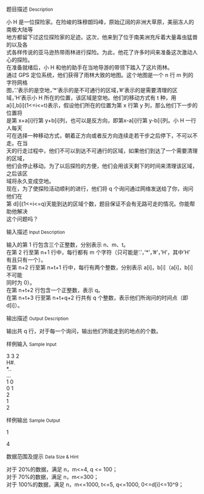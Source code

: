 <div class="panel panel-default">
<div class="area-title">
<span>
题目描述
<small>Description</small>
</span></div>
<div class="panel-body">

<p>小 H 是一位探险家。在险峻的珠穆朗玛峰，原始辽阔的非洲大草原，美丽冻人的南极大陆等<br>地方都留下过这位探险家的足迹。这次，他来到了位于南美洲充斥着大量毒虫猛兽的以及各<br>式各样传说的亚马逊热带雨林进行探险。为此，他花了许多时间来准备这次激动人心的探险。<br>在准备就绪后，小 H 和他的助手在当地导游的带领下踏入了这片雨林。 <br>通过 GPS 定位系统，他们获得了雨林大致的地图。这个地图是一个 n 行 m 列的字符网格<br>图，’.’表示的是空地，’*’表示的是不可通行的区域，’#’表示的是需要清理的区<br>域，’H’表示小 H 所在的位置，该区域是空地。他们的移动方式有 t 种，用<br>a[i],b[i](1&lt;=i&lt;=t)表示，假设他们所在的位置为第 x 行第 y 列，那么他们下一步的位置将<br>是第 x+a[i]行第 y+b[i]列，也可以是反方向，即第x-a[i]行第 y-b[i]列。小 H 一行人每天<br>可在选择一种移动方式，朝着正方向或者反方向连续走若干步之后停下，不可以不走。在当<br>天的行走过程中，他们不可以到达不可通行的区域，如果他们到达了一个需要清理的区域，<br>他们会停止移动。为了以后探险的方便，他们会用该天剩下的时间来清理该区域，之后该区<br>域将永久变成空地。 <br> 现在，为了使探险活动顺利的进行，他们将 q 个询问通过网络发送给了你，询问他们在<br>第 d[i](1&lt;=i&lt;=q)天能到达的区域个数，题目保证不会有无路可走的情况。你能帮助他解决<br>这个问题吗？</p>

</div>
</div>

<div class="panel panel-default">
<div class="area-title">
<span>
输入描述
<small>Input Description</small>
</span></div>
<div class="panel-body">
<p>输入的第 1 行包含三个正整数，分别表示 n、m、t。 <br>在第 2 行至第 n+1 行中，每行都有 m 个字符（只可能是’.’，’*’，’#’，’H’，其中’H’<br>有且只有一个）。 <br>在第 n+2 行至第 n+t+1 行中，每行有两个整数，分别表示 a[i]，b[i]（a[i]，b[i]不可能<br>同时为 0）。 <br>在第 n+t+2 行包含一个正整数，表示 q。 <br>在第 n+t+3 行至第 n+t+q+2 行共有 q 个整数，表示他们所询问的时间点（即 d[i]）。</p>

</div>
</div>
<div  class="panel panel-default">
<div class="area-title">
<span>
输出描述
<small>Output Description</small>
</span></div>
<div class="panel-body">

<p>输出共 q 行，对于每一个询问，输出他们所能走到的地点的个数。</p>

</div>
</div>


<div class="panel panel-default">
<div class="area-title">
<span>
样例输入
<small>Sample Input</small>
</span></div>
<div class="panel-body">
<p>3 3 2 <br>H#. <br>*.. <br>… <br>1 0 <br>0 1 <br>2 <br>1 <br>2</p>

</div>
</div>

<div class="panel panel-default">
<div class="area-title">
<span>
样例输出
<small>Sample Output</small>
</span></div>
<div class="panel-body">
<p>1</p>
<p>4</p>

</div>
</div>

<div class="panel panel-default">
<div class="area-title">
<span>
数据范围及提示
<small>Data Size & Hint</small>
</span></div>
<div class="panel-body">
<p>对于 20%的数据，满足 n，m&lt;=4, q &lt;= 100； <br>对于 70%的数据，满足 n，m&lt;=300； <br>对于 100%的数据，满足 n，m&lt;=1000, t&lt;=5, q&lt;=1000, 0&lt;=d[i]&lt;=10^9；</p>
</div>
</div>